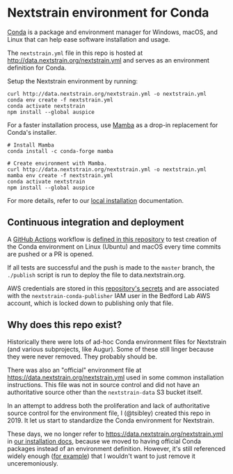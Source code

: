 # Nextstrain environment for Conda

[Conda](https://conda.io) is a package and environment manager for Windows, macOS, and Linux that can help ease software installation and usage.

The `nextstrain.yml` file in this repo is hosted at <http://data.nextstrain.org/nextstrain.yml> and serves as an environment definition for Conda.

Setup the Nextstrain environment by running:

    curl http://data.nextstrain.org/nextstrain.yml -o nextstrain.yml
    conda env create -f nextstrain.yml
    conda activate nextstrain
    npm install --global auspice

For a faster installation process, use [Mamba](https://github.com/mamba-org/mamba) as a drop-in replacement for Conda's installer.

    # Install Mamba
    conda install -c conda-forge mamba

    # Create environment with Mamba.
    curl http://data.nextstrain.org/nextstrain.yml -o nextstrain.yml
    mamba env create -f nextstrain.yml
    conda activate nextstrain
    npm install --global auspice

For more details, refer to our [local installation](https://nextstrain.org/docs/getting-started/local-installation/) documentation.


## Continuous integration and deployment

A [GitHub Actions](https://github.com/features/actions) workflow is [defined in
this repository](.github/workflows/test-and-publish.yml) to test creation of
the Conda environment on Linux (Ubuntu) and macOS every time commits are pushed
or a PR is opened.

If all tests are successful and the push is made to the `master` branch, the
`./publish` script is run to deploy the file to data.nextstrain.org.

AWS credentials are stored in this [repository's
secrets](https://github.com/nextstrain/conda/settings/secrets) and are
associated with the `nextstrain-conda-publisher` IAM user in the Bedford Lab
AWS account, which is locked down to publishing only that file.


## Why does this repo exist?

Historically there were lots of ad-hoc Conda environment files for Nextstrain
(and various subprojects, like Augur).  Some of these still linger because they
were never removed.  They probably should be.

There was also an "official" environment file at
<https://data.nextstrain.org/nextstrain.yml> used in some common installation
instructions.  This file was not in source control and did not have an
authoritative source other than the `nextstrain-data` S3 bucket itself.

In an attempt to address both the proliferation and lack of authoritative
source control for the environment file, I (@tsibley) created this repo in
2019.  It let us start to standardize the Conda environment for Nextstrain.

These days, we no longer refer to <https://data.nextstrain.org/nextstrain.yml>
in [our installation docs](https://docs.nextstrain.org/en/latest/install.html),
because we moved to having official Conda packages instead of an environment
definition. However, it's still referenced widely enough ([for
example](https://github.com/search?q=http%3A%2F%2Fdata.nextstrain.org%2Fnextstrain.yml&type=code))
that I wouldn't want to just remove it unceremoniously.
